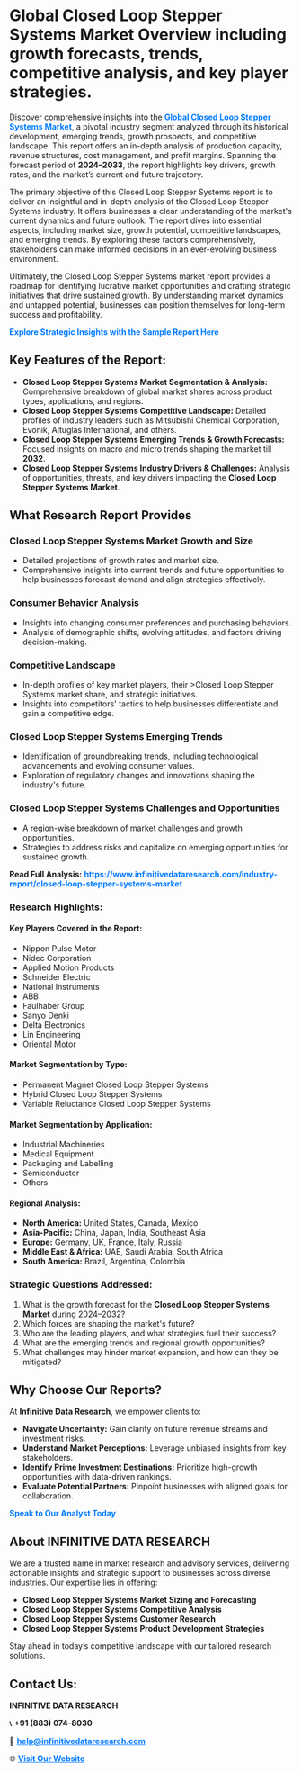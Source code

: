 <h1>Global Closed Loop Stepper Systems Market Overview including growth forecasts, trends, competitive analysis, and key player strategies.</h1>
<p>
Discover comprehensive insights into the 
<a href="https://www.infinitivedataresearch.com/industry-report/closed-loop-stepper-systems-market" rel="dofollow" style="color: #007BFF; text-decoration: none;"><strong>Global Closed Loop Stepper Systems Market</strong></a>, a pivotal industry segment analyzed through its historical development, emerging trends, growth prospects, and competitive landscape. This report offers an in-depth analysis of production capacity, revenue structures, cost management, and profit margins. Spanning the forecast period of <strong>2024–2033</strong>, the report highlights key drivers, growth rates, and the market’s current and future trajectory.
</p>
<p>
The primary objective of this Closed Loop Stepper Systems report is to deliver an insightful and in-depth analysis of the Closed Loop Stepper Systems industry. It offers businesses a clear understanding of the market's current dynamics and future outlook. The report dives into essential aspects, including market size, growth potential, competitive landscapes, and emerging trends. By exploring these factors comprehensively, stakeholders can make informed decisions in an ever-evolving business environment.
</p>
<p>
Ultimately, the Closed Loop Stepper Systems market report provides a roadmap for identifying lucrative market opportunities and crafting strategic initiatives that drive sustained growth. By understanding market dynamics and untapped potential, businesses can position themselves for long-term success and profitability.
</p>
<p>
<a href="https://www.infinitivedataresearch.com/request-sample/reportId=106954" style="color: #007BFF; text-decoration: none;"><strong>Explore Strategic Insights with the Sample Report Here</strong></a>
</p>

<h2>Key Features of the Report:</h2>
<ul>
<li><strong>Closed Loop Stepper Systems Market Segmentation & Analysis:</strong> Comprehensive breakdown of global market shares across product types, applications, and regions.</li>
<li><strong>Closed Loop Stepper Systems Competitive Landscape:</strong> Detailed profiles of industry leaders such as Mitsubishi Chemical Corporation, Evonik, Altuglas International, and others.</li>
<li><strong>Closed Loop Stepper Systems Emerging Trends & Growth Forecasts:</strong> Focused insights on macro and micro trends shaping the market till <strong>2032</strong>.</li>
<li><strong>Closed Loop Stepper Systems Industry Drivers & Challenges:</strong> Analysis of opportunities, threats, and key drivers impacting the <strong>Closed Loop Stepper Systems Market</strong>.</li>
</ul>

<h2>What Research Report Provides</h2>
<h3>Closed Loop Stepper Systems Market Growth and Size</h3>
<ul>
<li>Detailed projections of growth rates and market size.</li>
<li>Comprehensive insights into current trends and future opportunities to help businesses forecast demand and align strategies effectively.</li>
</ul>

<h3>Consumer Behavior Analysis</h3>
<ul>
<li>Insights into changing consumer preferences and purchasing behaviors.</li>
<li>Analysis of demographic shifts, evolving attitudes, and factors driving decision-making.</li>
</ul>

<h3>Competitive Landscape</h3>
<ul>
<li>In-depth profiles of key market players, their >Closed Loop Stepper Systems market share, and strategic initiatives.</li>
<li>Insights into competitors' tactics to help businesses differentiate and gain a competitive edge.</li>
</ul>

<h3>Closed Loop Stepper Systems Emerging Trends</h3>
<ul>
<li>Identification of groundbreaking trends, including technological advancements and evolving consumer values.</li>
<li>Exploration of regulatory changes and innovations shaping the industry's future.</li>
</ul>

<h3>Closed Loop Stepper Systems Challenges and Opportunities</h3>
<ul>
<li>A region-wise breakdown of market challenges and growth opportunities.</li>
<li>Strategies to address risks and capitalize on emerging opportunities for sustained growth.</li>
</ul>
<p><strong>Read Full Analysis:</strong> <a href="https://www.infinitivedataresearch.com/industry-report/closed-loop-stepper-systems-market" rel="dofollow" style="color: #007BFF; text-decoration: none;"><strong>https://www.infinitivedataresearch.com/industry-report/closed-loop-stepper-systems-market</strong></a></p>
<h3>Research Highlights:</h3>
<h4>Key Players Covered in the Report:</h4>
<ul><li>Nippon Pulse Motor</li><li>Nidec Corporation</li><li>Applied Motion Products</li><li>Schneider Electric</li><li>National Instruments</li><li>ABB</li><li>Faulhaber Group</li><li>Sanyo Denki</li><li>Delta Electronics</li><li>Lin Engineering</li><li>Oriental Motor</li></ul>
<h4>Market Segmentation by Type:</h4>
<ul><li>Permanent Magnet Closed Loop Stepper Systems</li><li>Hybrid Closed Loop Stepper Systems</li><li>Variable Reluctance Closed Loop Stepper Systems</li></ul>
<h4>Market Segmentation by Application:</h4>
<ul><li>Industrial Machineries</li><li>Medical Equipment</li><li>Packaging and Labelling</li><li>Semiconductor</li><li>Others</li></ul>

<h4>Regional Analysis:</h4>
<ul>
<li><strong>North America:</strong> United States, Canada, Mexico</li>
<li><strong>Asia-Pacific:</strong> China, Japan, India, Southeast Asia</li>
<li><strong>Europe:</strong> Germany, UK, France, Italy, Russia</li>
<li><strong>Middle East & Africa:</strong> UAE, Saudi Arabia, South Africa</li>
<li><strong>South America:</strong> Brazil, Argentina, Colombia</li>
</ul>

<h3>Strategic Questions Addressed:</h3>
<ol>
<li>What is the growth forecast for the <strong>Closed Loop Stepper Systems Market</strong> during 2024–2032?</li>
<li>Which forces are shaping the market's future?</li>
<li>Who are the leading players, and what strategies fuel their success?</li>
<li>What are the emerging trends and regional growth opportunities?</li>
<li>What challenges may hinder market expansion, and how can they be mitigated?</li>
</ol>

<h2>Why Choose Our Reports?</h2>
<p>At <strong>Infinitive Data Research</strong>, we empower clients to:</p>
<ul>
<li><strong>Navigate Uncertainty:</strong> Gain clarity on future revenue streams and investment risks.</li>
<li><strong>Understand Market Perceptions:</strong> Leverage unbiased insights from key stakeholders.</li>
<li><strong>Identify Prime Investment Destinations:</strong> Prioritize high-growth opportunities with data-driven rankings.</li>
<li><strong>Evaluate Potential Partners:</strong> Pinpoint businesses with aligned goals for collaboration.</li>
</ul>
<p><a href="https://www.infinitivedataresearch.com/industry-report/closed-loop-stepper-systems-market" rel="dofollow" style="color: #007BFF; text-decoration: none;"><strong>Speak to Our Analyst Today</strong></a></p>

<h2>About INFINITIVE DATA RESEARCH</h2>
<p>We are a trusted name in market research and advisory services, delivering actionable insights and strategic support to businesses across diverse industries. Our expertise lies in offering:</p>
<ul>
<li><strong>Closed Loop Stepper Systems Market Sizing and Forecasting</strong></li>
<li><strong>Closed Loop Stepper Systems Competitive Analysis</strong></li>
<li><strong>Closed Loop Stepper Systems Customer Research</strong></li>
<li><strong>Closed Loop Stepper Systems Product Development Strategies</strong></li>
</ul>
<p>Stay ahead in today’s competitive landscape with our tailored research solutions.</p>

<h2>Contact Us:</h2>
<p><strong>INFINITIVE DATA RESEARCH</strong></p>
<p>📞 <strong>+91 (883) 074-8030</strong></p>
<p>📧 <strong><a href="mailto:help@infinitivedataresearch.com" style="color: #007BFF;">help@infinitivedataresearch.com</a></strong></p>
<p>🌐 <strong><a href="https://www.infinitivedataresearch.com" rel="dofollow" style="color: #007BFF;">Visit Our Website</a></strong></p>